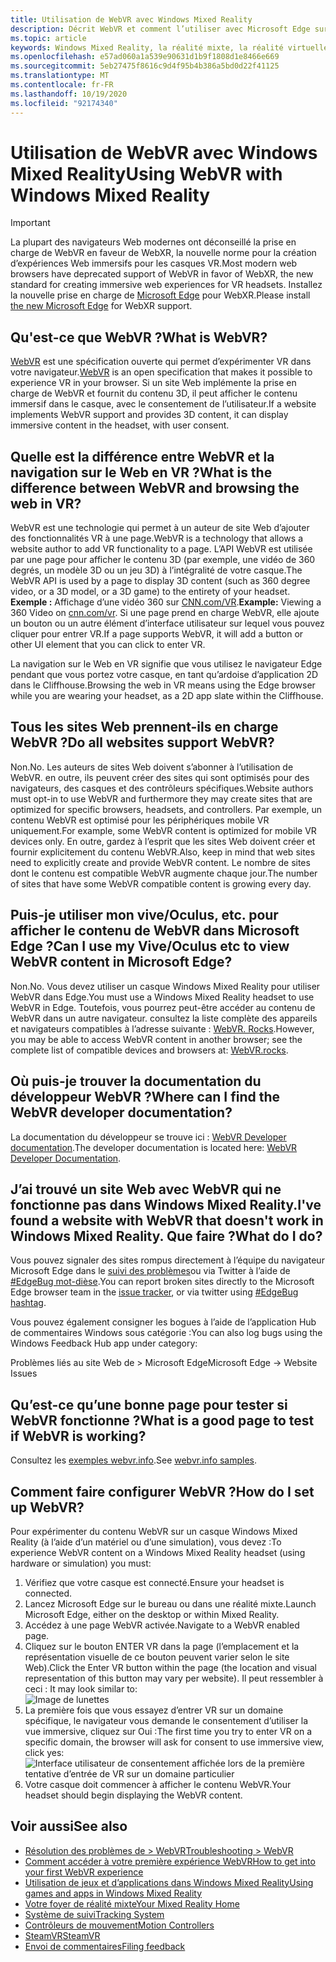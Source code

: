 ```yaml
---
title: Utilisation de WebVR avec Windows Mixed Reality
description: Décrit WebVR et comment l’utiliser avec Microsoft Edge sur des casques Windows de réalité mixte.
ms.topic: article
keywords: Windows Mixed Reality, la réalité mixte, la réalité virtuelle, VR, MR, WebVR, Edge, Microsoft Edge, navigation Web
ms.openlocfilehash: e57ad060a1a539e90631d1b9f1808d1e8466e669
ms.sourcegitcommit: 5eb27475f8616c9d4f95b4b386a5bd0d22f41125
ms.translationtype: MT
ms.contentlocale: fr-FR
ms.lasthandoff: 10/19/2020
ms.locfileid: "92174340"
---
```

# <a name="using-webvr-with-windows-mixed-reality"></a><span data-ttu-id="a8dda-104">Utilisation de WebVR avec Windows Mixed Reality</span><span class="sxs-lookup"><span data-stu-id="a8dda-104">Using WebVR with Windows Mixed Reality</span></span>

>[!IMPORTANT] 
><span data-ttu-id="a8dda-105">La plupart des navigateurs Web modernes ont déconseillé la prise en charge de WebVR en faveur de WebXR, la nouvelle norme pour la création d’expériences Web immersifs pour les casques VR.</span><span class="sxs-lookup"><span data-stu-id="a8dda-105">Most modern web browsers have deprecated support of WebVR in favor of WebXR, the new standard for creating immersive web experiences for VR headsets.</span></span> <span data-ttu-id="a8dda-106">Installez la nouvelle prise en charge de [Microsoft Edge](using-microsoft-edge.md) pour WebXR.</span><span class="sxs-lookup"><span data-stu-id="a8dda-106">Please install [the new Microsoft Edge](using-microsoft-edge.md) for WebXR support.</span></span>

## <a name="what-is-webvr"></a><span data-ttu-id="a8dda-107">Qu'est-ce que WebVR ?</span><span class="sxs-lookup"><span data-stu-id="a8dda-107">What is WebVR?</span></span>

<span data-ttu-id="a8dda-108">[WebVR](https://webvr.info) est une spécification ouverte qui permet d’expérimenter VR dans votre navigateur.</span><span class="sxs-lookup"><span data-stu-id="a8dda-108">[WebVR](https://webvr.info) is an open specification that makes it possible to experience VR in your browser.</span></span> <span data-ttu-id="a8dda-109">Si un site Web implémente la prise en charge de WebVR et fournit du contenu 3D, il peut afficher le contenu immersif dans le casque, avec le consentement de l’utilisateur.</span><span class="sxs-lookup"><span data-stu-id="a8dda-109">If a website implements WebVR support and provides 3D content, it can display immersive content in the headset, with user consent.</span></span>

## <a name="what-is-the-difference-between-webvr-and-browsing-the-web-in-vr"></a><span data-ttu-id="a8dda-110">Quelle est la différence entre WebVR et la navigation sur le Web en VR ?</span><span class="sxs-lookup"><span data-stu-id="a8dda-110">What is the difference between WebVR and browsing the web in VR?</span></span>

<span data-ttu-id="a8dda-111">WebVR est une technologie qui permet à un auteur de site Web d’ajouter des fonctionnalités VR à une page.</span><span class="sxs-lookup"><span data-stu-id="a8dda-111">WebVR is a technology that allows a website author to add VR functionality to a page.</span></span> <span data-ttu-id="a8dda-112">L’API WebVR est utilisée par une page pour afficher le contenu 3D (par exemple, une vidéo de 360 degrés, un modèle 3D ou un jeu 3D) à l’intégralité de votre casque.</span><span class="sxs-lookup"><span data-stu-id="a8dda-112">The WebVR API is used by a page to display 3D content (such as 360 degree video, or a 3D model, or a 3D game) to the entirety of your headset.</span></span> <span data-ttu-id="a8dda-113">**Exemple :** Affichage d’une vidéo 360 sur [CNN.com/VR](http://cnn.com/vr).</span><span class="sxs-lookup"><span data-stu-id="a8dda-113">**Example:** Viewing a 360 Video on [cnn.com/vr](http://cnn.com/vr).</span></span> <span data-ttu-id="a8dda-114">Si une page prend en charge WebVR, elle ajoute un bouton ou un autre élément d’interface utilisateur sur lequel vous pouvez cliquer pour entrer VR.</span><span class="sxs-lookup"><span data-stu-id="a8dda-114">If a page supports WebVR, it will add a button or other UI element that you can click to enter VR.</span></span>

<span data-ttu-id="a8dda-115">La navigation sur le Web en VR signifie que vous utilisez le navigateur Edge pendant que vous portez votre casque, en tant qu’ardoise d’application 2D dans le Cliffhouse.</span><span class="sxs-lookup"><span data-stu-id="a8dda-115">Browsing the web in VR means using the Edge browser while you are wearing your headset, as a 2D app slate within the Cliffhouse.</span></span>

## <a name="do-all-websites-support-webvr"></a><span data-ttu-id="a8dda-116">Tous les sites Web prennent-ils en charge WebVR ?</span><span class="sxs-lookup"><span data-stu-id="a8dda-116">Do all websites support WebVR?</span></span>

<span data-ttu-id="a8dda-117">Non.</span><span class="sxs-lookup"><span data-stu-id="a8dda-117">No.</span></span> <span data-ttu-id="a8dda-118">Les auteurs de sites Web doivent s’abonner à l’utilisation de WebVR. en outre, ils peuvent créer des sites qui sont optimisés pour des navigateurs, des casques et des contrôleurs spécifiques.</span><span class="sxs-lookup"><span data-stu-id="a8dda-118">Website authors must opt-in to use WebVR and furthermore they may create sites that are optimized for specific browsers, headsets, and controllers.</span></span> <span data-ttu-id="a8dda-119">Par exemple, un contenu WebVR est optimisé pour les périphériques mobile VR uniquement.</span><span class="sxs-lookup"><span data-stu-id="a8dda-119">For example, some WebVR content is optimized for mobile VR devices only.</span></span> <span data-ttu-id="a8dda-120">En outre, gardez à l’esprit que les sites Web doivent créer et fournir explicitement du contenu WebVR.</span><span class="sxs-lookup"><span data-stu-id="a8dda-120">Also, keep in mind that web sites need to explicitly create and provide WebVR content.</span></span> <span data-ttu-id="a8dda-121">Le nombre de sites dont le contenu est compatible WebVR augmente chaque jour.</span><span class="sxs-lookup"><span data-stu-id="a8dda-121">The number of sites that have some WebVR compatible content is growing every day.</span></span>

## <a name="can-i-use-my-viveoculus-etc-to-view-webvr-content-in-microsoft-edge"></a><span data-ttu-id="a8dda-122">Puis-je utiliser mon vive/Oculus, etc. pour afficher le contenu de WebVR dans Microsoft Edge ?</span><span class="sxs-lookup"><span data-stu-id="a8dda-122">Can I use my Vive/Oculus etc to view WebVR content in Microsoft Edge?</span></span>

<span data-ttu-id="a8dda-123">Non.</span><span class="sxs-lookup"><span data-stu-id="a8dda-123">No.</span></span> <span data-ttu-id="a8dda-124">Vous devez utiliser un casque Windows Mixed Reality pour utiliser WebVR dans Edge.</span><span class="sxs-lookup"><span data-stu-id="a8dda-124">You must use a Windows Mixed Reality headset to use WebVR in Edge.</span></span> <span data-ttu-id="a8dda-125">Toutefois, vous pourrez peut-être accéder au contenu de WebVR dans un autre navigateur. consultez la liste complète des appareils et navigateurs compatibles à l’adresse suivante : [WebVR. Rocks](http://webvr.rocks/).</span><span class="sxs-lookup"><span data-stu-id="a8dda-125">However, you may be able to access WebVR content in another browser; see the complete list of compatible devices and browsers at: [WebVR.rocks](http://webvr.rocks/).</span></span>

## <a name="where-can-i-find-the-webvr-developer-documentation"></a><span data-ttu-id="a8dda-126">Où puis-je trouver la documentation du développeur WebVR ?</span><span class="sxs-lookup"><span data-stu-id="a8dda-126">Where can I find the WebVR developer documentation?</span></span>

<span data-ttu-id="a8dda-127">La documentation du développeur se trouve ici : [WebVR Developer documentation](https://docs.microsoft.com/microsoft-edge/webvr/).</span><span class="sxs-lookup"><span data-stu-id="a8dda-127">The developer documentation is located here: [WebVR Developer Documentation](https://docs.microsoft.com/microsoft-edge/webvr/).</span></span>

## <a name="ive-found-a-website-with-webvr-that-doesnt-work-in-windows-mixed-reality-what-do-i-do"></a><span data-ttu-id="a8dda-128">J’ai trouvé un site Web avec WebVR qui ne fonctionne pas dans Windows Mixed Reality.</span><span class="sxs-lookup"><span data-stu-id="a8dda-128">I've found a website with WebVR that doesn't work in Windows Mixed Reality.</span></span> <span data-ttu-id="a8dda-129">Que faire ?</span><span class="sxs-lookup"><span data-stu-id="a8dda-129">What do I do?</span></span>

<span data-ttu-id="a8dda-130">Vous pouvez signaler des sites rompus directement à l’équipe du navigateur Microsoft Edge dans le [suivi des problèmes](https://developer.microsoft.com/en-us/microsoft-edge/platform/issues/)ou via Twitter à l’aide de [#EdgeBug mot-dièse](https://blogs.windows.com/msedgedev/2016/08/11/edgebug-twitter/).</span><span class="sxs-lookup"><span data-stu-id="a8dda-130">You can report broken sites directly to the Microsoft Edge browser team in the [issue tracker](https://developer.microsoft.com/en-us/microsoft-edge/platform/issues/), or via twitter using [#EdgeBug hashtag](https://blogs.windows.com/msedgedev/2016/08/11/edgebug-twitter/).</span></span>

<span data-ttu-id="a8dda-131">Vous pouvez également consigner les bogues à l’aide de l’application Hub de commentaires Windows sous catégorie :</span><span class="sxs-lookup"><span data-stu-id="a8dda-131">You can also log bugs using the Windows Feedback Hub app under category:</span></span>

<span data-ttu-id="a8dda-132">Problèmes liés au site Web de > Microsoft Edge</span><span class="sxs-lookup"><span data-stu-id="a8dda-132">Microsoft Edge -> Website Issues</span></span>

## <a name="what-is-a-good-page-to-test-if-webvr-is-working"></a><span data-ttu-id="a8dda-133">Qu’est-ce qu’une bonne page pour tester si WebVR fonctionne ?</span><span class="sxs-lookup"><span data-stu-id="a8dda-133">What is a good page to test if WebVR is working?</span></span>

<span data-ttu-id="a8dda-134">Consultez les [exemples webvr.info](http://webvr.info/samples/XX-vr-controllers.html).</span><span class="sxs-lookup"><span data-stu-id="a8dda-134">See [webvr.info samples](http://webvr.info/samples/XX-vr-controllers.html).</span></span>

## <a name="how-do-i-set-up-webvr"></a><span data-ttu-id="a8dda-135">Comment faire configurer WebVR ?</span><span class="sxs-lookup"><span data-stu-id="a8dda-135">How do I set up WebVR?</span></span>

<span data-ttu-id="a8dda-136">Pour expérimenter du contenu WebVR sur un casque Windows Mixed Reality (à l’aide d’un matériel ou d’une simulation), vous devez :</span><span class="sxs-lookup"><span data-stu-id="a8dda-136">To experience WebVR content on a Windows Mixed Reality headset (using hardware or simulation) you must:</span></span>
1. <span data-ttu-id="a8dda-137">Vérifiez que votre casque est connecté.</span><span class="sxs-lookup"><span data-stu-id="a8dda-137">Ensure your headset is connected.</span></span>
2. <span data-ttu-id="a8dda-138">Lancez Microsoft Edge sur le bureau ou dans une réalité mixte.</span><span class="sxs-lookup"><span data-stu-id="a8dda-138">Launch Microsoft Edge, either on the desktop or within Mixed Reality.</span></span>
3. <span data-ttu-id="a8dda-139">Accédez à une page WebVR activée.</span><span class="sxs-lookup"><span data-stu-id="a8dda-139">Navigate to a WebVR enabled page.</span></span>
4. <span data-ttu-id="a8dda-140">Cliquez sur le bouton ENTER VR dans la page (l’emplacement et la représentation visuelle de ce bouton peuvent varier selon le site Web).</span><span class="sxs-lookup"><span data-stu-id="a8dda-140">Click the Enter VR button within the page (the location and visual representation of this button may vary per website).</span></span> <span data-ttu-id="a8dda-141">Il peut ressembler à ceci : </span><span class="sxs-lookup"><span data-stu-id="a8dda-141">It may look similar to:</span></span>\
   ![Image de lunettes](images/75px-enter-vr.png)
5. <span data-ttu-id="a8dda-143">La première fois que vous essayez d’entrer VR sur un domaine spécifique, le navigateur vous demande le consentement d’utiliser la vue immersive, cliquez sur Oui :</span><span class="sxs-lookup"><span data-stu-id="a8dda-143">The first time you try to enter VR on a specific domain, the browser will ask for consent to use immersive view, click yes:</span></span> ![Interface utilisateur de consentement affichée lors de la première tentative d’entrée de VR sur un domaine particulier](images/1053px-Webvr-consent-ui.png)
6. <span data-ttu-id="a8dda-145">Votre casque doit commencer à afficher le contenu WebVR.</span><span class="sxs-lookup"><span data-stu-id="a8dda-145">Your headset should begin displaying the WebVR content.</span></span>


## <a name="see-also"></a><span data-ttu-id="a8dda-146">Voir aussi</span><span class="sxs-lookup"><span data-stu-id="a8dda-146">See also</span></span>

* [<span data-ttu-id="a8dda-147">Résolution des problèmes de > WebVR</span><span class="sxs-lookup"><span data-stu-id="a8dda-147">Troubleshooting > WebVR</span></span>](webvr-questions.md)
* [<span data-ttu-id="a8dda-148">Comment accéder à votre première expérience WebVR</span><span class="sxs-lookup"><span data-stu-id="a8dda-148">How to get into your first WebVR experience</span></span>](using-games-and-apps-in-windows-mixed-reality.md#how-to-get-into-your-first-webvr-experience)
* [<span data-ttu-id="a8dda-149">Utilisation de jeux et d’applications dans Windows Mixed Reality</span><span class="sxs-lookup"><span data-stu-id="a8dda-149">Using games and apps in Windows Mixed Reality</span></span>](using-games-and-apps-in-windows-mixed-reality.md)
* [<span data-ttu-id="a8dda-150">Votre foyer de réalité mixte</span><span class="sxs-lookup"><span data-stu-id="a8dda-150">Your Mixed Reality Home</span></span>](your-mixed-reality-home.md)
* [<span data-ttu-id="a8dda-151">Système de suivi</span><span class="sxs-lookup"><span data-stu-id="a8dda-151">Tracking System</span></span>](tracking-system.md)
* [<span data-ttu-id="a8dda-152">Contrôleurs de mouvement</span><span class="sxs-lookup"><span data-stu-id="a8dda-152">Motion Controllers</span></span>](controllers-in-wmr.md)
* [<span data-ttu-id="a8dda-153">SteamVR</span><span class="sxs-lookup"><span data-stu-id="a8dda-153">SteamVR</span></span>](using-steamvr-with-windows-mixed-reality.md)
* [<span data-ttu-id="a8dda-154">Envoi de commentaires</span><span class="sxs-lookup"><span data-stu-id="a8dda-154">Filing feedback</span></span>](filing-feedback.md)
